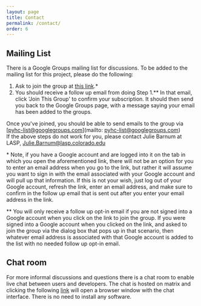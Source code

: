 ```yaml
---
layout: page
title: Contact
permalink: /contact/
order: 6
---
```

## Mailing List
There is a Google Groups mailing list for discussions. To be added to the mailing list for this project, please do the following:<br />
1) Ask to join the group at [this link](https://groups.google.com/group/pyhc-list/subscribe).* <br />
2) You should receive a follow up email from doing Step 1.\** In that email, click 'Join This Group' to confirm your subscription. It should then send you back to the Google Groups page, with a message saying your email has been added to the groups.<br />

Once you've joined, you should be able to send emails to the group via [pyhc-list@googlegroups.com](mailto: pyhc-list@googlegroups.com)<br />
If the above steps do not work for you, please contact Julie Barnum at LASP, [Julie.Barnum@lasp.colorado.edu](mailto:Julie.Barnum@lasp.colorado.edu)

\* Note, if you have a Google account and are logged into it on the tab in which you open the aforementioned link, there will not be an option for you to enter an email address when you go to the link, but rather it will assume you want to sign in with the email associated with your Google account and will pull up that information. If this is not your wish, just log out of your Google account, refresh the link, enter an email address, and make sure to confirm in the follow up email that is sent out after you enter your email address in the link.

\** You will only receive a follow up opt-in email if you are not signed into a Google account when you click on the link to join the group. If you were signed into a Google account when you clicked on the link, and asked to join the group via the dialog box that pops up in that scenario, then whatever email address is associated with that Google account is added to the list with no needed follow up opt-in email.  

## Chat room
For more informal discussions and questions there is a chat room to enable live chat between users and developers. The chat is hosted on matrix and clicking the following [link](https://riot.im/app/#/room/#heliopython:openastronomy.org) will open a browser window with the chat interface. There is no need to install any software.

